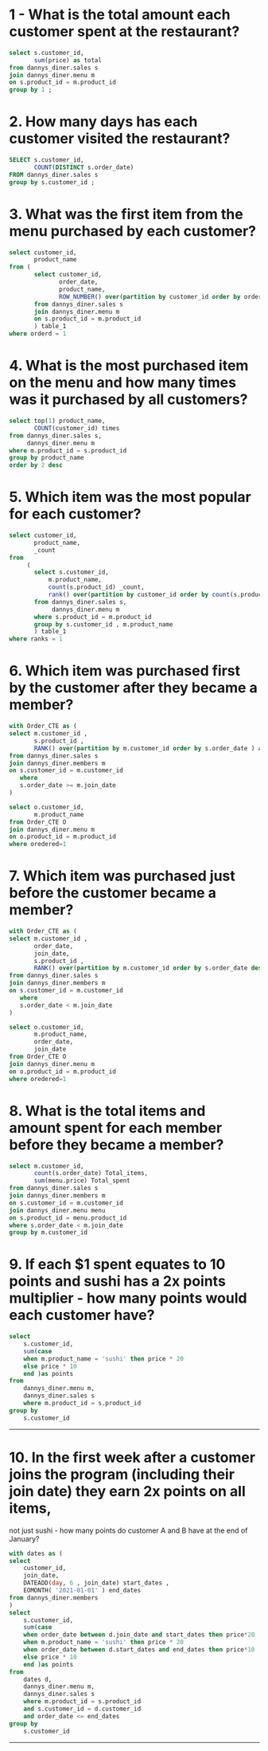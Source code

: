 # 1 - What is the total amount each customer spent at the restaurant?

```sql
select s.customer_id,
       sum(price) as total 
from dannys_diner.sales s
join dannys_diner.menu m
on s.product_id = m.product_id
group by 1 ;
```

# 2. How many days has each customer visited the restaurant?
```sql
SELECT s.customer_id,
       COUNT(DISTINCT s.order_date)
FROM dannys_diner.sales s
group by s.customer_id ;
```

# 3. What was the first item from the menu purchased by each customer?
```sql
select customer_id,
       product_name 
from ( 
       select customer_id,
              order_date,
              product_name,
              ROW_NUMBER() over(partition by customer_id order by order_date ) as orderd
       from dannys_diner.sales s
       join dannys_diner.menu m
       on s.product_id = m.product_id 
       ) table_1
where orderd = 1
```

# 4. What is the most purchased item on the menu and how many times was it purchased by all customers?
```sql
select top(1) product_name, 
       COUNT(customer_id) times 
from dannys_diner.sales s,
     dannys_diner.menu m
where m.product_id = s.product_id
group by product_name
order by 2 desc
```

# 5. Which item was the most popular for each customer?
```sql
select customer_id,
       product_name, 
       _count
from 
     (
       select s.customer_id,
	       m.product_name,	
	       count(s.product_id) _count,
	       rank() over(partition by customer_id order by count(s.product_id) desc) as ranks
       from dannys_diner.sales s,
            dannys_diner.menu m
       where s.product_id = m.product_id
       group by s.customer_id , m.product_name
       ) table_1
where ranks = 1
```

# 6. Which item was purchased first by the customer after they became a member?
```sql
with Order_CTE as (	
select m.customer_id ,
       s.product_id ,
       RANK() over(partition by m.customer_id order by s.order_date ) as oredered
from dannys_diner.sales s
join dannys_diner.members m
on s.customer_id = m.customer_id
   where		
   s.order_date >= m.join_date
)

select o.customer_id,
       m.product_name
from Order_CTE O
join dannys_diner.menu m
on o.product_id = m.product_id
where oredered=1
```

# 7. Which item was purchased just before the customer became a member?
```sql
with Order_CTE as (	
select m.customer_id ,
       order_date,
       join_date,
       s.product_id ,
       RANK() over(partition by m.customer_id order by s.order_date desc) as oredered
from dannys_diner.sales s
join dannys_diner.members m
on s.customer_id = m.customer_id
   where		
   s.order_date < m.join_date
)

select o.customer_id,
       m.product_name,
       order_date,
       join_date
from Order_CTE O
join dannys_diner.menu m
on o.product_id = m.product_id
where oredered=1
```

# 8. What is the total items and amount spent for each member before they became a member?
```sql
select m.customer_id,
       count(s.order_date) Total_items,
       sum(menu.price) Total_spent
from dannys_diner.sales s
join dannys_diner.members m
on s.customer_id = m.customer_id
join dannys_diner.menu menu
on s.product_id = menu.product_id
where s.order_date < m.join_date
group by m.customer_id
```

# 9.  If each $1 spent equates to 10 points and sushi has a 2x points multiplier - how many points would each customer have?
```sql
select 
	s.customer_id,
	sum(case 
	when m.product_name = 'sushi' then price * 20
	else price * 10
	end )as points 
from 
	dannys_diner.menu m,
	dannys_diner.sales s
	where m.product_id = s.product_id
group by 
	s.customer_id
```

------------------------------------------------------------------------------------------------------------------------
# 10. In the first week after a customer joins the program (including their join date) they earn 2x points on all items,
 not just sushi - how many points do customer A and B have at the end of January? 
```sql
with dates as (
select
	customer_id,
	join_date,
	DATEADD(day, 6 , join_date) start_dates	,
	EOMONTH( '2021-01-01' ) end_dates
from dannys_diner.members
)
select 
	s.customer_id,
	sum(case 
	when order_date between d.join_date and start_dates then price*20	
	when m.product_name = 'sushi' then price * 20
	when order_date between d.start_dates and end_dates then price*10	
	else price * 10
	end )as points
from 
	dates d,
	dannys_diner.menu m,
	dannys_diner.sales s
	where m.product_id = s.product_id
	and s.customer_id = d.customer_id
	and order_date <= end_dates
group by 
	s.customer_id
```

___








































